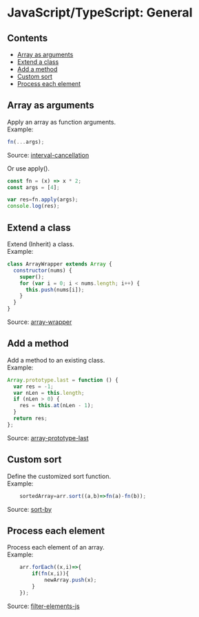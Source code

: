JavaScript/TypeScript: General
================================

## Contents

  - [Array as arguments](general.md#array-as-arguments)
  - [Extend a class](general.md#extend-a-class)
  - [Add a method](general.md#add-a-method)
  - [Custom sort](general.md#custom-sort)
  - [Process each element](general.md#process-each-element)

## Array as arguments

Apply an array as function arguments.<br />
Example:

```js
fn(...args);
```
Source: [interval-cancellation](https://github.com/easai/interval-cancellation/blob/main/index.js)

Or use apply().
```js
const fn = (x) => x * 2;
const args = [4];

var res=fn.apply(args);
console.log(res);
```

## Extend a class

Extend (Inherit) a class.<br />
Example:

```js
class ArrayWrapper extends Array {
  constructor(nums) {
    super();
    for (var i = 0; i < nums.length; i++) {
      this.push(nums[i]);
    }
  }
}
```
Source: [array-wrapper](https://github.com/easai/array-wrapper/blob/main/script.js)


## Add a method

Add a method to an existing class.<br />
Example:

```js
Array.prototype.last = function () {
  var res = -1;
  var nLen = this.length;
  if (nLen > 0) {
    res = this.at(nLen - 1);
  }
  return res;
};
```
Source: [array-prototype-last](https://github.com/easai/array-prototype-last/blob/main/index.js)


## Custom sort

Define the customized sort function.<br />
Example:

```js
    sortedArray=arr.sort((a,b)=>fn(a)-fn(b));
```
Source: [sort-by](https://github.com/easai/sort-by/blob/main/index.js)


## Process each element

Process each element of an array.<br />
Example:

```js
    arr.forEach((x,i)=>{
        if(fn(x,i)){
            newArray.push(x);
        }
    });
```
Source: [filter-elements-js](https://github.com/easai/filter-elements-js/blob/main/script.js)


